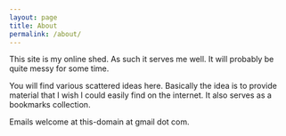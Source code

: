 ```yaml
---
layout: page
title: About
permalink: /about/
---
```



This site is my online shed.
As such it serves me well.
It will probably be quite messy for some time.

You will find various scattered ideas here.
Basically the idea is to provide material that I wish I could easily 
find on the internet.
It also serves as a bookmarks collection.

Emails welcome at this-domain at gmail dot com.
